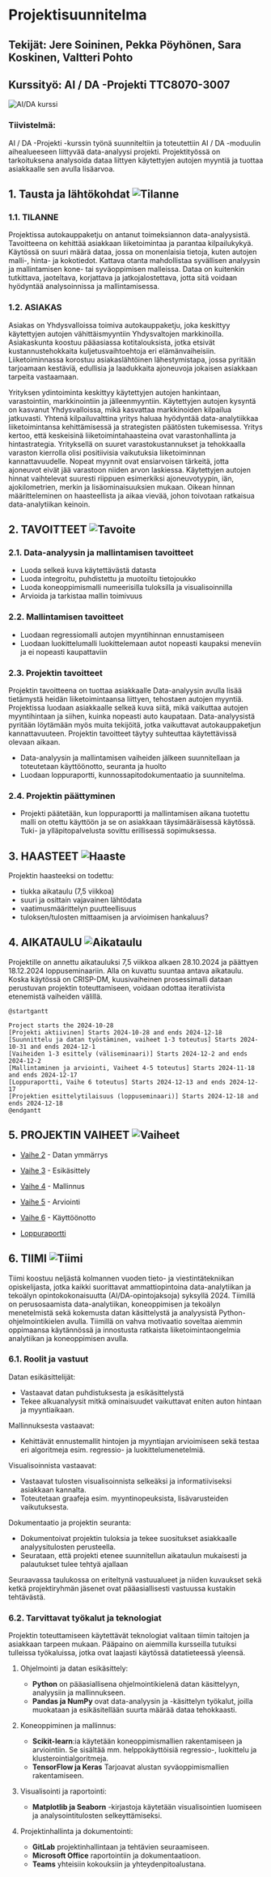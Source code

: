 # Projektisuunnitelma

## Tekijät: Jere Soininen, Pekka Pöyhönen, Sara Koskinen, Valtteri Pohto

## Kurssityö: AI / DA -Projekti TTC8070-3007

 ![AI/DA kurssi](aida.png)

### Tiivistelmä:
AI / DA -Projekti -kurssin työnä suunniteltiin ja toteutettiin AI / DA -moduulin aihealueeseen liittyvää data-analyysi projekti. Projektityössä on tarkoituksena analysoida dataa liittyen käytettyjen autojen myyntiä ja tuottaa asiakkaalle sen avulla lisäarvoa.

## 1.	Tausta ja lähtökohdat  ![Tilanne](tilanne.png)

### 1.1.	TILANNE 
Projektissa autokauppaketju on antanut toimeksiannon data-analyysistä. Tavoitteena on kehittää asiakkaan liiketoimintaa ja parantaa kilpailukykyä. Käytössä on suuri määrä dataa, jossa on monenlaisia tietoja, kuten autojen malli-, hinta- ja kokotiedot. Kattava otanta mahdollistaa syvällisen analyysin ja mallintamisen kone- tai syväoppimisen malleissa. Dataa on kuitenkin tutkittava, jaoteltava, korjattava ja jatkojalostettava, jotta sitä voidaan hyödyntää analysoinnissa ja mallintamisessa.

### 1.2.	ASIAKAS

Asiakas on Yhdysvalloissa toimiva autokauppaketju, joka keskittyy käytettyjen autojen vähittäismyyntiin Yhdysvaltojen markkinoilla. Asiakaskunta koostuu pääasiassa kotitalouksista, jotka etsivät kustannustehokkaita kuljetusvaihtoehtoja eri elämänvaiheisiin. Liiketoiminnassa korostuu asiakaslähtöinen lähestymistapa, jossa pyritään tarjoamaan kestäviä, edullisia ja laadukkaita ajoneuvoja jokaisen asiakkaan tarpeita vastaamaan.

Yrityksen ydintoiminta keskittyy käytettyjen autojen hankintaan, varastointiin, markkinointiin ja jälleenmyyntiin. Käytettyjen autojen kysyntä on kasvanut Yhdysvalloissa, mikä kasvattaa markkinoiden kilpailua jatkuvasti. Yhtenä kilpailuvalttina yritys haluaa hyödyntää data-analytiikkaa liiketoimintansa kehittämisessä ja strategisten päätösten tukemisessa.
Yritys kertoo, että keskeisinä liiketoimintahaasteina ovat varastonhallinta ja hintastrategia. Yrityksellä on suuret varastokustannukset ja tehokkaalla varaston kierrolla olisi positiivisia vaikutuksia liiketoiminnan kannattavuudelle. Nopeat myynnit ovat ensiarvoisen tärkeitä, jotta ajoneuvot eivät jää varastoon niiden arvon laskiessa. Käytettyjen autojen hinnat vaihtelevat suuresti riippuen esimerkiksi ajoneuvotyypin, iän, ajokilometrien, merkin ja lisäominaisuuksien mukaan. Oikean hinnan määritteleminen on haasteellista ja aikaa vievää, johon toivotaan ratkaisua data-analytiikan keinoin. 

## 2.	TAVOITTEET ![Tavoite](tavoite.png)

### 2.1.	Data-analyysin ja mallintamisen tavoitteet

-	Luoda selkeä kuva käytettävästä datasta
-	Luoda integroitu, puhdistettu ja muotoiltu tietojoukko
-	Luoda koneoppimismalli numeerisilla tuloksilla ja visualisoinnilla
-	Arvioida ja tarkistaa mallin toimivuus

### 2.2.	Mallintamisen tavoitteet

-	Luodaan regressiomalli autojen myyntihinnan ennustamiseen
-	Luodaan luokittelumalli luokittelemaan autot nopeasti kaupaksi meneviin ja ei nopeasti kaupattaviin

### 2.3.	Projektin tavoitteet

Projektin tavoitteena on tuottaa asiakkaalle Data-analyysin avulla lisää tietämystä heidän liiketoimintaansa liittyen, tehostaen autojen myyntiä. Projektissa luodaan asiakkaalle selkeä kuva siitä, mikä vaikuttaa autojen myyntihintaan ja siihen, kuinka nopeasti auto kaupataan. Data-analyysistä pyritään löytämään myös muita tekijöitä, jotka vaikuttavat autokauppaketjun kannattavuuteen. Projektin tavoitteet täytyy suhteuttaa käytettävissä olevaan aikaan.

-	Data-analyysin ja mallintamisen vaiheiden jälkeen suunnitellaan ja toteutetaan käyttöönotto, seuranta ja huolto
-	Luodaan loppuraportti, kunnossapitodokumentaatio ja suunnitelma. 

### 2.4.	Projektin päättyminen

-	Projekti päätetään, kun loppuraportti ja mallintamisen aikana tuotettu malli on otettu käyttöön ja se on asiakkaan täysimääräisessä käytössä. Tuki- ja ylläpitopalvelusta sovittu erillisessä sopimuksessa.

## 3.	HAASTEET ![Haaste](haaste.png)
Projektin haasteeksi on todettu: 

-	tiukka aikataulu (7,5 viikkoa)
-	suuri ja osittain vajavainen lähtödata
-	vaatimusmäärittelyn puutteellisuus
-	tuloksen/tulosten mittaamisen ja arvioimisen hankaluus?


## 4.   AIKATAULU ![Aikataulu](aikataulu.png)

Projektille on annettu aikatauluksi 7,5 viikkoa alkaen 28.10.2024 ja päättyen 18.12.2024 loppuseminaariin. Alla on kuvattu suuntaa antava aikataulu. Koska käytössä on CRISP-DM, kuusivaiheinen prosessimalli dataan perustuvan projektin toteuttamiseen, voidaan odottaa iteratiivista etenemistä vaiheiden välillä.

```plantuml
@startgantt

Project starts the 2024-10-28
[Projekti aktiivinen] Starts 2024-10-28 and ends 2024-12-18
[Suunnittelu ja datan työstäminen, vaiheet 1-3 toteutus] Starts 2024-10-31 and ends 2024-12-1
[Vaiheiden 1-3 esittely (väliseminaari)] Starts 2024-12-2 and ends 2024-12-2
[Mallintaminen ja arviointi, Vaiheet 4-5 toteutus] Starts 2024-11-18 and ends 2024-12-17
[Loppuraportti, Vaihe 6 toteutus] Starts 2024-12-13 and ends 2024-12-17
[Projektien esittelytilaisuus (loppuseminaari)] Starts 2024-12-18 and ends 2024-12-18
@endgantt
```

## 5.   PROJEKTIN VAIHEET ![Vaiheet](vaiheet.png)


- [Vaihe 2](https://gitlab.labranet.jamk.fi/AC7766/aida-projekti-syksy-2024-ryhma-1/-/blob/main/docs/Phase%202/phase_2_results.ipynb?ref_type=heads) - Datan ymmärrys

- [Vaihe 3](https://gitlab.labranet.jamk.fi/AC7766/aida-projekti-syksy-2024-ryhma-1/-/blob/main/docs/Phase%203/phase_3_results.ipynb?ref_type=heads) - Esikäsittely

- [Vaihe 4](https://gitlab.labranet.jamk.fi/AC7766/aida-projekti-syksy-2024-ryhma-1/-/blob/main/docs/Phase%204/phase_4_results.ipynb?ref_type=heads) - Mallinnus

- [Vaihe 5](https://gitlab.labranet.jamk.fi/AC7766/aida-projekti-syksy-2024-ryhma-1/-/blob/main/docs/Phase%205/phase_5_results.ipynb?ref_type=heads) - Arviointi

- [Vaihe 6](https://gitlab.labranet.jamk.fi/AC7766/aida-projekti-syksy-2024-ryhma-1/-/tree/main/docs/Phase%206?ref_type=heads) - Käyttöönotto

- [Loppuraportti](https://gitlab.labranet.jamk.fi/AC7766/aida-projekti-syksy-2024-ryhma-1/-/blob/main/docs/Phase%207%20Final%20report/final_report.md?ref_type=heads)


## 6.   TIIMI ![Tiimi](tiimi.png)

Tiimi koostuu neljästä kolmannen vuoden tieto- ja viestintätekniikan opiskelijasta, jotka kaikki suorittavat ammattiopintoina data-analytiikan ja tekoälyn opintokokonaisuutta (AI/DA-opintojaksoja) syksyllä 2024. Tiimillä on perusosaamista data-analytiikan, koneoppimisen ja tekoälyn menetelmistä sekä kokemusta datan käsittelystä ja analyysistä Python-ohjelmointikielen avulla. Tiimillä on vahva motivaatio soveltaa aiemmin oppimaansa käytännössä ja innostusta ratkaista liiketoimintaongelmia analytiikan ja koneoppimisen avulla.

### 6.1.    Roolit ja vastuut


Datan esikäsittelijät:
-	Vastaavat datan puhdistuksesta ja esikäsittelystä
-	Tekee alkuanalyysit mitkä ominaisuudet vaikuttavat eniten auton hintaan ja myyntiaikaan.

Mallinnuksesta vastaavat: 
-	Kehittävät ennustemallit hintojen ja myyntiajan arvioimiseen sekä testaa eri algoritmeja esim. regressio- ja luokittelumenetelmiä.

Visualisoinnista vastaavat:
-	Vastaavat tulosten visualisoinnista selkeäksi ja informatiiviseksi asiakkaan kannalta. 
-	Toteutetaan graafeja esim. myyntinopeuksista, lisävarusteiden vaikutuksesta.

Dokumentaatio ja projektin seuranta:
-	Dokumentoivat projektin tuloksia ja tekee suositukset asiakkaalle analyysitulosten perusteella. 
-	Seurataan, että projekti etenee suunnitellun aikataulun mukaisesti ja palautukset tulee tehtyä ajallaan

Seuraavassa taulukossa on eriteltynä vastuualueet ja niiden kuvaukset sekä ketkä projektiryhmän jäsenet ovat pääasiallisesti vastuussa kustakin tehtävästä.


### 6.2.    Tarvittavat työkalut ja teknologiat

Projektin toteuttamiseen käytettävät teknologiat valitaan tiimin taitojen ja asiakkaan tarpeen mukaan. Pääpaino on aiemmilla kursseilla tutuiksi tulleissa työkaluissa, jotka ovat laajasti käytössä datatieteessä yleensä. 

1. Ohjelmointi ja datan esikäsittely:
    - __Python__ on pääasiallisena ohjelmointikielenä datan käsittelyyn, analyysiin ja mallinnukseen.
    - __Pandas ja NumPy__ ovat data-analyysin ja -käsittelyn työkalut, joilla muokataan ja esikäsitellään suurta määrää dataa tehokkaasti.

2. Koneoppiminen ja mallinnus:
    - __Scikit-learn__:ia käytetään koneoppimismallien rakentamiseen ja arviointiin. Se sisältää mm. helppokäyttöisiä regressio-, luokittelu ja klusterointialgoritmeja.
    - __TensorFlow ja Keras__  Tarjoavat alustan syväoppimismallien rakentamiseen.

3.	Visualisointi ja raportointi:
    - __Matplotlib ja Seaborn__ -kirjastoja käytetään visualisointien luomiseen ja analysointitulosten selkeyttämiseksi. 

4.	Projektinhallinta ja dokumentointi:
    - __GitLab__ projektinhallintaan ja tehtävien seuraamiseen.
    - __Microsoft Office__ raportointiin ja dokumentaatioon.
    - __Teams__ yhteisiin kokouksiin ja yhteydenpitoalustana.